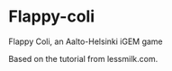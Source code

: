 Flappy-coli
===========

Flappy Coli, an Aalto-Helsinki iGEM game

Based on the tutorial from lessmilk.com.
